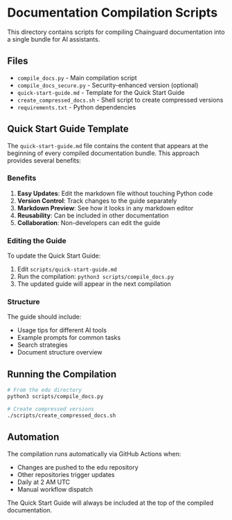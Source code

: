 # Documentation Compilation Scripts

This directory contains scripts for compiling Chainguard documentation into a single bundle for AI assistants.

## Files

- `compile_docs.py` - Main compilation script
- `compile_docs_secure.py` - Security-enhanced version (optional)
- `quick-start-guide.md` - Template for the Quick Start Guide
- `create_compressed_docs.sh` - Shell script to create compressed versions
- `requirements.txt` - Python dependencies

## Quick Start Guide Template

The `quick-start-guide.md` file contains the content that appears at the beginning of every compiled documentation bundle. This approach provides several benefits:

### Benefits
1. **Easy Updates**: Edit the markdown file without touching Python code
2. **Version Control**: Track changes to the guide separately
3. **Markdown Preview**: See how it looks in any markdown editor
4. **Reusability**: Can be included in other documentation
5. **Collaboration**: Non-developers can edit the guide

### Editing the Guide
To update the Quick Start Guide:

1. Edit `scripts/quick-start-guide.md`
2. Run the compilation: `python3 scripts/compile_docs.py`
3. The updated guide will appear in the next compilation

### Structure
The guide should include:
- Usage tips for different AI tools
- Example prompts for common tasks
- Search strategies
- Document structure overview

## Running the Compilation

```bash
# From the edu directory
python3 scripts/compile_docs.py

# Create compressed versions
./scripts/create_compressed_docs.sh
```

## Automation

The compilation runs automatically via GitHub Actions when:
- Changes are pushed to the edu repository
- Other repositories trigger updates
- Daily at 2 AM UTC
- Manual workflow dispatch

The Quick Start Guide will always be included at the top of the compiled documentation.